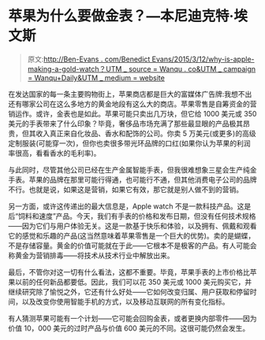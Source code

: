 # 苹果为什么要做金表？—本尼迪克特·埃文斯

> 原文:[http://Ben-Evans . com/Benedict Evans/2015/3/12/why-is-apple-making-a-gold-watch？UTM _ source = Wanqu . co&UTM _ campaign = Wanqu+Daily&UTM _ medium = website](http://ben-evans.com/benedictevans/2015/3/12/why-is-apple-making-a-gold-watch?utm_source=wanqu.co&utm_campaign=Wanqu+Daily&utm_medium=website)

在发达国家的每一条主要购物街上，苹果商店都是巨大的富媒体广告牌:我想不出还有哪家公司在这么多地方的黄金地段有这么大的商店。苹果零售是自筹资金的营销运作。或许，金表也是如此。苹果可能只卖出几万块，但它给 1000 美元或 350 美元的手表带来了什么印象？毕竟，奢侈品市场充满了那些最显眼的产品极其昂贵，但其收入真正来自化妆品、香水和配饰的公司。你卖 5 万美元(或更多)的高级定制服装(可能穿一次)，但你也卖很多带光环品牌的口红(如果你认为苹果的利润率很高，看看香水的毛利率)。

与此同时，尽管其他公司已经在生产金属智能手表，但我很难想象三星会生产纯金手表。苹果的品牌在那里可能行得通，也可能行不通，但其他消费电子公司的品牌不行。也就是说，如果这是营销，如果它有效，那它就是别人做不到的营销。

另一方面，或许这传递出的最大信息是，Apple watch 不是一款科技产品。这是后“饲料和速度”产品。今天，我们有手表的价格和发布日期，但没有任何技术规格——因为它们与用户体验无关。这是一款基于快乐和体验，以及拥有、佩戴和观看它的感觉和乐趣的产品(这当然意味着苹果零售是一个巨大的优势)。卖的是蝴蝶，不是存储容量。黄金的价值可能就在于此——它根本不是极客的产品。有人可能会称黄金为营销排毒——将技术从技术行业中解放出来。

最后，不管你对这一切有什么看法，这都不重要。毕竟，苹果手表的上市价格比苹果以前的任何新品都要低。因此，我们可以花 350 美元或 1000 美元购买它，并继续研究除了愉悦之外，它还有什么好处——它如何改变归属、用户获取和停留时间，以及改变你使用智能手机的方式，以及移动互联网的所有变化指标。

有人猜测苹果可能有一个计划——它可能会回购金表，或者更换内部零件——因为价值 10，000 美元的过时产品与价值 600 美元的不同。这很可能仍然会发生。